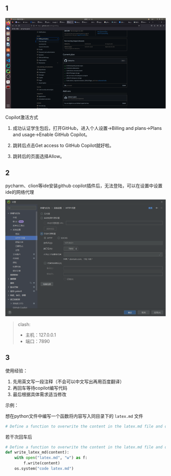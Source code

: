 ## 1

![github_copilot](images/github_copilot.png)

Copilot激活方式

1. 成功认证学生包后，打开GitHub，进入个人设置->Billing and plans->Plans and usage->Enable GitHub Copilot。

2. 跳转后点击Get access to GitHub Copilot就好啦。

3. 跳转后的页面选择Allow。 

## 2

pycharm、clion等ide安装github copilot插件后，无法登陆，可以在设置中设置ide的网络代理

![pycharm_proxy](images/pycharm_proxy.png)

>clash:
>
>-   主机：127.0.0.1
>-   端口：7890

## 3

使用经验：

1.   先用英文写一段注释（不会可以中文写出再用百度翻译）
2.   再回车等待copilot编写代码
3.   最后根据具体需求适当修改

示例：

想在python文件中编写一个函数将内容写入同目录下的 `latex.md` 文件

```python
# Define a function to overwrite the content in the latex.md file and open it with VSCode
```

若干次回车后

```python
# Define a function to overwrite the content in the latex.md file and open it with VSCode
def write_latex_md(content):
    with open("latex.md", "w") as f:
        f.write(content)
    os.system("code latex.md")
```